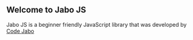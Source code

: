 ## Welcome to Jabo JS
Jabo JS is a beginner friendly JavaScript library  that was developed by [Code Jabo](www.twitter.com/jabo_bernardo)
